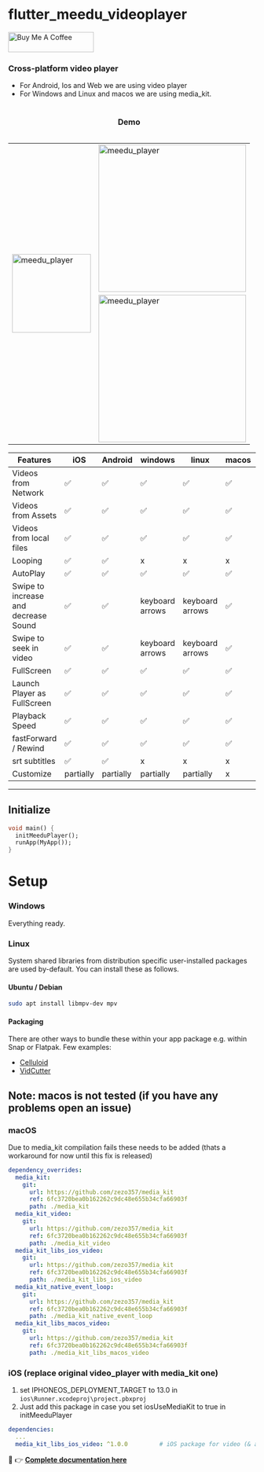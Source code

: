# flutter_meedu_videoplayer
<a href="https://www.buymeacoffee.com/zezo357" target="_blank"><img src="https://cdn.buymeacoffee.com/buttons/default-orange.png" alt="Buy Me A Coffee" height="41" width="174"></a>

### Cross-platform video player
- For Android, Ios and Web we are using video player
- For Windows and Linux and macos we are using media_kit.
<table>
  <caption><h4>Demo</h4></caption>
  <tbody>
    <tr>
      <td rowspan="2"><img src="https://zezo357.github.io/flutter_meedu_videoplayer/assets/q2.gif" alt="meedu_player" width="160" /></td>     
      <td><img src="https://zezo357.github.io/flutter_meedu_videoplayer/assets/full.gif" alt="meedu_player" width="300" /></td>      
    </tr>   
    <tr>
      <td><img src="https://zezo357.github.io/flutter_meedu_videoplayer/assets/playing_video.png" alt="meedu_player" width="300" /></td>     
    </tr>  
  </tbody>
</table>


| Features  | iOS | Android | windows | linux | macos | web|
| ------------- | ------------- | ------------- | ------------- | ------------- | ------------- | ------------- |
| Videos from Network  | ✅  | ✅ | ✅ | ✅ | ✅ | ✅|
| Videos from Assets  | ✅  | ✅ | ✅ | ✅ | ✅ | ✅|
| Videos from local files  | ✅  | ✅ | ✅ | ✅ | ✅ | ✅
| Looping  | ✅  | ✅ | x | x | x | x
| AutoPlay  | ✅  | ✅ | ✅ | ✅ | ✅ | ✅
| Swipe to increase and decrease Sound  | ✅  | ✅ | keyboard arrows | keyboard arrows | ✅ | keyboard arrows |
| Swipe to seek in video | ✅  | ✅ | keyboard arrows | keyboard arrows | ✅ | keyboard arrows |
| FullScreen  | ✅  | ✅ | ✅ | ✅ | ✅ | ✅ |
| Launch Player as FullScreen  | ✅  | ✅ | ✅ | ✅ | ✅ | ✅ |
| Playback Speed  | ✅  | ✅ | ✅ | ✅ | ✅ | ✅ |
| fastForward / Rewind  | ✅  | ✅ | ✅ | ✅ | ✅ | ✅ |
| srt subtitles  | ✅  | ✅ | x | x | x | x
| Customize  | partially  | partially | partially | partially | x | partially

---



## Initialize
```dart
void main() {
  initMeeduPlayer();
  runApp(MyApp());
}
```


# Setup

### Windows

Everything ready.

### Linux

System shared libraries from distribution specific user-installed packages are used by-default. You can install these as follows.

#### Ubuntu / Debian

```bash
sudo apt install libmpv-dev mpv
```

#### Packaging

There are other ways to bundle these within your app package e.g. within Snap or Flatpak. Few examples:

- [Celluloid](https://github.com/celluloid-player/celluloid/blob/master/flatpak/io.github.celluloid_player.Celluloid.json)
- [VidCutter](https://github.com/ozmartian/vidcutter/tree/master/_packaging)


## Note: macos is not tested (if you have any problems open an issue)
### macOS

Due to media_kit compilation fails these needs to be added (thats a workaround for now until this fix is released)

```yaml
dependency_overrides:
  media_kit:
    git:
      url: https://github.com/zezo357/media_kit
      ref: 6fc3720bea0b162262c9dc48e655b34cfa66903f
      path: ./media_kit
  media_kit_video:
    git:
      url: https://github.com/zezo357/media_kit
      ref: 6fc3720bea0b162262c9dc48e655b34cfa66903f
      path: ./media_kit_video
  media_kit_libs_ios_video:
    git:
      url: https://github.com/zezo357/media_kit
      ref: 6fc3720bea0b162262c9dc48e655b34cfa66903f
      path: ./media_kit_libs_ios_video
  media_kit_native_event_loop:
    git:
      url: https://github.com/zezo357/media_kit
      ref: 6fc3720bea0b162262c9dc48e655b34cfa66903f
      path: ./media_kit_native_event_loop
  media_kit_libs_macos_video:
    git:
      url: https://github.com/zezo357/media_kit
      ref: 6fc3720bea0b162262c9dc48e655b34cfa66903f
      path: ./media_kit_libs_macos_video
```


### iOS (replace original video_player with media_kit one)

1. set IPHONEOS_DEPLOYMENT_TARGET to 13.0 in `ios\Runner.xcodeproj\project.pbxproj`
2. Just add this package in case you set iosUseMediaKit to true in initMeeduPlayer

```yaml
dependencies:
  ...
  media_kit_libs_ios_video: ^1.0.0         # iOS package for video (& audio) native libraries.
```



👋 👉 <b>[Complete documentation here](https://zezo357.github.io/flutter_meedu_videoplayer/)</b>



